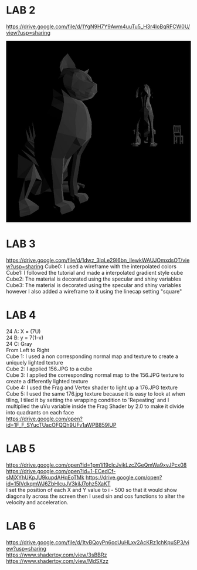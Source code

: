 # LAB 2
 
https://drive.google.com/file/d/1YgN9H7Y9Awm4uuTu5_H3r4loBqRFCW0U/view?usp=sharing

![](images/Screenshot_2.jpg)

# LAB 3
https://drive.google.com/file/d/1dwz_3lqLe29I6bn_IlewkWAUJOmxdsOT/view?usp=sharing
Cube0: I used a wireframe with the interpolated colors  
Cube1: I followed the tutorial and made a interpolated gradient style cube  
Cube2: The material is decorated using the specular and shiny variables  
Cube3: The material is decorated using the specular and shiny variables however I also added a   wireframe to it using the linecap setting "square"  

# LAB 4
24 A: X = (7U)  
24 B: y = 7(1-v)  
24 C: Gray  
From Left to Right  
Cube 1: I used a non corresponding normal map and texture to create a uniquely lighted texture  
Cube 2: I applied 156.JPG to a cube  
Cube 3: I applied the corresponding normal map to the 156.JPG texture to create a differently lighted texture  
Cube 4: I used the Frag and Vertex shader to light up a 176.JPG texture  
Cube 5: I used the same 176.jpg texture because it is easy to look at when tiling, I tiled it by setting the wrapping condition to 'Repeating' and I multiplied the uVu variable inside the Frag Shader by 2.0 to make it divide into quadrants on each face  
https://drive.google.com/open?id=1F_F_SYucTUacOFQQh9UFv1aWPB859lUP  

# LAB 5
https://drive.google.com/open?id=1pm1i19cIcJvjkLzcZGeQmWa9xvJPcx08
https://drive.google.com/open?id=1-ECedCf-sMjXYhUKpJU9kupdAHqEoTMk
https://drive.google.com/open?id=15IVdkqmWJ6ZbHlcuJV3kjlJ7ohz5XaKT  
I set the position of each X and Y value to i - 500 so that it would show diagonally across the screen  then I used sin and cos functions to alter the velocity and acceleration.

# LAB 6  
https://drive.google.com/file/d/1tvBQoyPn6ocUuHLxv2AcKRz1chKpuSP3/view?usp=sharing  
https://www.shadertoy.com/view/3sBBRz  
https://www.shadertoy.com/view/MdSXzz  